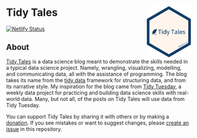 # Tidy Tales <a href='https://tidytales.ca'><img src="inst/images/hexsticker.png" align="right" height="139"/></a>

<!-- badges: start -->

[![Netlify Status](https://api.netlify.com/api/v1/badges/2f583a6c-babe-4320-90b3-686fdcbb3c0e/deploy-status)](https://app.netlify.com/sites/tidytales/deploys)
<!-- badges: end -->

## About

[Tidy Tales](https://tidytales.ca) is a data science blog meant to demonstrate the skills needed in a typical data science project. Namely, wrangling, visualizing, modelling, and communicating data, all with the assistance of programming. The blog takes its name from the [tidy data](https://www.jstatsoft.org/article/view/v059i10) framework for structuring data, and from its narrative style. My inspiration for the blog came from [Tidy Tuesday](https://github.com/rfordatascience/tidytuesday), a weekly data project for practicing and building data science skills with real-world data. Many, but not all, of the posts on Tidy Tales will use data from Tidy Tuesday.

You can support Tidy Tales by sharing it with others or by making a [donation](https://www.paypal.com/donate?hosted_button_id=BT3A5MBCASKFQ). If you see mistakes or want to suggest changes, please [create an issue](https://github.com/mccarthy-m-g/tidytales/issues/new) in this repository.

<!--
## Useful links

<https://zbib.org>
-->
